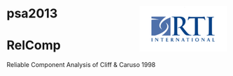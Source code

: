 psa2013 <img src="man/figures/200px-Rti-logo.png" align="right" />
========================================================

# RelComp
Reliable Component Analysis of Cliff &amp; Caruso 1998
